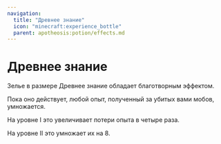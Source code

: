 ```yaml
---
navigation:
  title: "Древнее знание"
  icon: "minecraft:experience_bottle"
  parent: apotheosis:potion/effects.md
---
```


# Древнее знание

Зелье в размере <Color id="blue">Древнее знание</Color> обладает благотворным эффектом.

Пока оно действует, любой опыт, полученный за убитых вами мобов, умножается.

На уровне I это увеличивает потери опыта в четыре раза.

 На уровне II это умножает их на 8.

